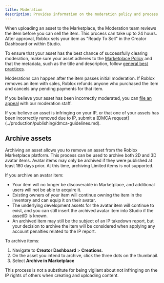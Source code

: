 ```yaml
---
title: Moderation
description: Provides information on the moderation policy and process for Marketplace items.
---
```


When uploading an asset to the Marketplace, the Moderation team reviews the item before you can sell the item. This process can take up to 24 hours. After approval, Roblox sets your item as "Ready To Sell" in the Creator Dashboard or within Studio.

To ensure that your asset has the best chance of successfully clearing moderation, make sure your asset adheres to the [Marketplace Policy](../marketplace/marketplace-policy.md) and that the metadata, such as the title and description, follow [general best practices](../production/publishing/publish-experiences-and-places.md#metadata-best-practices).

Moderations can happen after the item passes initial moderation. If Roblox removes an item with sales, Roblox refunds anyone who purchased the item and cancels any pending payments for that item.

If you believe your asset has been incorrectly moderated, you can [file an appeal](https://en.help.roblox.com/hc/en-us/articles/360000245263-Appeal-Your-Content-or-Account-Moderation) with our moderation staff.

<Alert severity = 'info'>
If you believe an asset is infringing on your IP, or that one of your assets has been incorrectly removed due to IP, submit a [DMCA request](../production/publishing/dmca-guidelines.md).
</Alert>

## Archive assets

Archiving an asset allows you to remove an asset from the Roblox Marketplace platform. This process can be used to archive both 2D and 3D avatar items. Avatar items may only be archived if they were published at least 180 days prior. At this time, archiving Limited items is not supported.

If you archive an avatar item:
- Your item will no longer be discoverable in Marketplace, and additional users will not be able to acquire it.
- Existing owners of your item will continue owning the item in the inventory and can equip it on their avatar.
- The underlying development assets for the avatar item will continue to exist, and you can still insert the archived avatar item into Studio if the assetID is known.
- An archived item may still be the subject of an IP takedown report, but your decision to archive the item will be considered when applying any account penalties related to the IP report.

To archive items:
1. Navigate to **Creator Dashboard** > **Creations**.
2. On the asset you intend to archive, click the three dots on the thumbnail.
3. Select **Archive in Marketplace**

<Alert severity ='warning'>
This process is not a substitute for being vigilant about not infringing on the IP rights of others when creating and uploading content.
</Alert>
